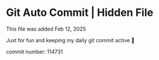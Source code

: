 # Git Auto Commit | Hidden File

This file was added Feb 12, 2025

Just for fun and keeping my daily git commit active 🤪

commit number: 114731
